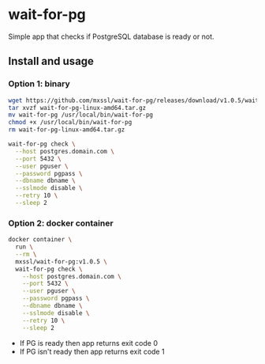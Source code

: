 # wait-for-pg

Simple app that checks if PostgreSQL database is ready or not.

## Install and usage

### Option 1: binary

```sh
wget https://github.com/mxssl/wait-for-pg/releases/download/v1.0.5/wait-for-pg-linux-amd64.tar.gz
tar xvzf wait-for-pg-linux-amd64.tar.gz
mv wait-for-pg /usr/local/bin/wait-for-pg
chmod +x /usr/local/bin/wait-for-pg
rm wait-for-pg-linux-amd64.tar.gz

wait-for-pg check \
  --host postgres.domain.com \
  --port 5432 \
  --user pguser \
  --password pgpass \
  --dbname dbname \
  --sslmode disable \
  --retry 10 \
  --sleep 2
```

### Option 2: docker container

```sh
docker container \
  run \
  --rm \
  mxssl/wait-for-pg:v1.0.5 \
  wait-for-pg check \
    --host postgres.domain.com \
    --port 5432 \
    --user pguser \
    --password pgpass \
    --dbname dbname \
    --sslmode disable \
    --retry 10 \
    --sleep 2
```

- If PG is ready then app returns exit code 0
- If PG isn't ready then app returns exit code 1
